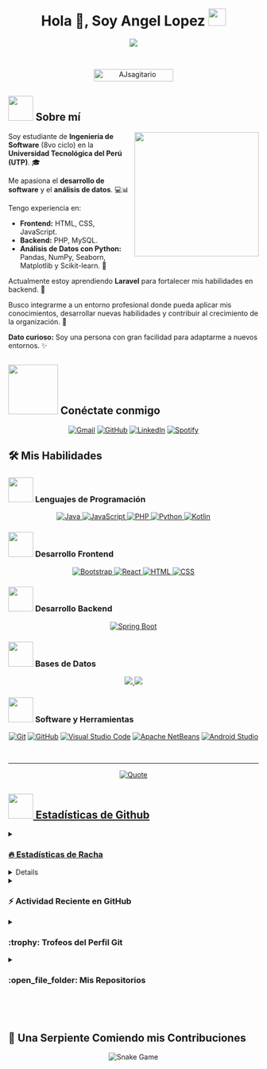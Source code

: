 <h1 align="center">Hola 👋, Soy Angel Lopez <img src="https://media.giphy.com/media/hvRJCLFzcasrR4ia7z/giphy.gif" width="35"></h1>
<p align="center">
  <a href="https://github.com/DenverCoder1/readme-typing-svg"><img src="https://readme-typing-svg.herokuapp.com?font=Time+New+Roman&color=%232596be&size=25&center=true&vCenter=true&width=600&height=100&lines=Ingeniero+de+Software;Desarrollador+Full+Stack;Analista+de+Datos;Apasionado+por+la+Tecnología;Siempre+aprendiendo+cosas+nuevas"></a>
</p>

<br>

<p align="center"> 
  <img src="https://komarev.com/ghpvc/?username=AJsagitario&label=Vistas+del+Perfil&color=0047AB&style=plastic?" alt="AJsagitario" height=25px, width=160px/> 
</p>

## <picture><img src = "https://github.com/7oSkaaa/7oSkaaa/blob/main/Images/about_me.gif?raw=true" width = 50px></picture> Sobre mí

<picture> <img align="right" src="https://github.com/AJsagitario/AJsagitario/blob/main/developer.gif?raw=true" width = 250px></picture>

Soy estudiante de **Ingeniería de Software** (8vo ciclo) en la **Universidad Tecnológica del Perú (UTP)**. 🎓

Me apasiona el **desarrollo de software** y el **análisis de datos**. 💻📊

Tengo experiencia en:
-   **Frontend:** HTML, CSS, JavaScript.
-   **Backend:** PHP, MySQL.
-   **Análisis de Datos con Python:** Pandas, NumPy, Seaborn, Matplotlib y Scikit-learn. 🐍

Actualmente estoy aprendiendo **Laravel** para fortalecer mis habilidades en backend. 🌱

Busco integrarme a un entorno profesional donde pueda aplicar mis conocimientos, desarrollar nuevas habilidades y contribuir al crecimiento de la organización. 🚀

**Dato curioso:** Soy una persona con gran facilidad para adaptarme a nuevos entornos. ✨

## <picture> <img src="https://github.com/7oSkaaa/7oSkaaa/blob/main/Images/Connect-with-me.gif?raw=true" width="100px"> </picture> Conéctate conmigo
<p align="center">
    <a href="mailto:angellopezcardenas82@gmail.com"><img img src="https://img.shields.io/badge/gmail-%23EA4335.svg?style=plastic&logo=gmail&logoColor=white" alt="Gmail"/></a>
    <a href="https://github.com/AJsagitario"><img src="https://img.shields.io/badge/github-%23181717.svg?style=plastic&logo=github&logoColor=white" alt="GitHub"/></a>
    <a href="[Tu Link de LinkedIn]"><img src="https://img.shields.io/badge/linkedin-%230A66C2.svg?style=plastic&logo=linkedin&logoColor=white" alt="LinkedIn"/></a>
    <a href="[Tu Link de Spotify]"><img src="https://img.shields.io/badge/spotify-%231DB954.svg?style=plastic&logo=spotify&logoColor=white" alt="Spotify"/></a>
</p>

## 🛠️ Mis Habilidades

### <picture> <img src = "https://github.com/7oSkaaa/7oSkaaa/blob/main/Images/Programming_Languages.gif?raw=true" width = 50px>  </picture> Lenguajes de Programación
<p align="center">  
    <a href="https://www.java.com" target="_blank"> 
     <img alt="Java" src="https://img.shields.io/badge/Java-%23007396.svg?style=plastic&logo=java&logoColor=white">
    </a>
    <a href="https://developer.mozilla.org/en-US/docs/Web/JavaScript" target="_blank"> 
     <img alt="JavaScript" src="https://img.shields.io/badge/JavaScript%20-%23F7DF1E.svg?style=plastic&logo=javascript&logoColor=black">
    </a>
    <a href="https://www.php.net/" target="_blank"> 
     <img alt="PHP" src="https://img.shields.io/badge/PHP-%23777BB4.svg?style=plastic&logo=php&logoColor=white">
    </a>
    <a href="https://www.python.org" target="_blank"> 
     <img alt="Python" src="https://img.shields.io/badge/Python%20-%2314354C.svg?style=plastic&logo=python&logoColor=white">
    </a>
    <a href="https://kotlinlang.org/" target="_blank"> 
     <img alt="Kotlin" src="https://img.shields.io/badge/Kotlin-%237F52FF.svg?style=plastic&logo=kotlin&logoColor=white">
    </a>
</p>

### <picture> <img src = "https://github.com/7oSkaaa/7oSkaaa/blob/main/Images/Front_End.gif?raw=true" width = 50px>  </picture> Desarrollo Frontend
<p align="center"> 
    <a href="https://getbootstrap.com/" target="_blank"> 
     <img alt="Bootstrap" src="https://img.shields.io/badge/Bootstrap-%237952B3.svg?style=plastic&logo=bootstrap&logoColor=white">
    </a>
    <a href="https://reactjs.org/" target="_blank">
     <img alt="React" src="https://img.shields.io/badge/react-%2361DAFB.svg?style=plastic&logo=React&logoColor=black">
    </a>
    <a href="https://www.w3.org/html/" target="_blank"> 
     <img alt="HTML" src="https://img.shields.io/badge/HTML5%20-%23E34F26.svg?style=plastic&logo=html5&logoColor=white">
    </a>  
    <a href="https://www.w3schools.com/css/" target="_blank">
     <img alt="CSS" src="https://img.shields.io/badge/CSS%20-%231572B6.svg?style=plastic&logo=css3&logoColor=white">
    </a> 
</p>

### <picture> <img src="https://github.com/7oSkaaa/7oSkaaa/blob/main/Images/Back_End.gif?raw=true" width = 50px>  </picture> Desarrollo Backend
<p align="center"> 
    <a href="https://spring.io/projects/spring-boot" target="_blank"> 
      <img alt="Spring Boot" src="https://img.shields.io/badge/Spring%20Boot-6DB33F?style=plastic&logo=spring-boot&logoColor=white">
    </a>
    </p>

### <picture> <img src="https://github.com/7oSkaaa/7oSkaaa/blob/main/Images/Databases.gif?raw=true" width = 50px>  </picture> Bases de Datos
<p align="center"> 
    <a href="https://www.mysql.com/" target="_blank">
     <img src="https://img.shields.io/badge/mysql-%234479A1.svg?&style=plastic&logo=mysql&logoColor=white"/>
    </a>
    <a href="https://www.phpmyadmin.net/" target="_blank">
     <img src="https://img.shields.io/badge/phpMyAdmin-6C78AF?style=plastic&logo=phpmyadmin&logoColor=white"/>
    </a>
</p>

### <picture> <img src = "https://github.com/7oSkaaa/7oSkaaa/blob/main/Images/Software_Tools.gif?raw=true" width = 50px>  </picture> Software y Herramientas
<p align="center">
    <a href="#"><img alt="Git" src="https://img.shields.io/badge/Git%20-%23F05033.svg?style=plastic&logo=git&logoColor=white"></a>
    <a href="#"><img alt="GitHub" src="https://img.shields.io/badge/github-%23181717.svg?style=plastic&logo=github&logoColor=white"></a>
    <a href="#"><img alt="Visual Studio Code" src="https://img.shields.io/badge/Visual%20Studio%20Code-0078d7.svg?style=plastic&logo=visual-studio-code&logoColor=white"></a>
    <a href="#"><img alt="Apache NetBeans" src="https://img.shields.io/badge/Apache%20NetBeans-1B6AC6?style=plastic&logo=apache-netbeans-ide&logoColor=white"></a>
    <a href="#"><img alt="Android Studio" src="https://img.shields.io/badge/Android%20Studio-3DDC84?style=plastic&logo=android-studio&logoColor=white"></a>
</p>

<br> 

---

<p align = "center">
    <a href="https://github.com/piyushsuthar/github-readme-quotes"> <img alt = "Quote" src="https://quotes-github-readme.vercel.app/api?type=horizontal&theme=tokyonight&animation=grow_out_in&quote=Tell%20me%20and%20I%20forget.%20Teach%20me%20and%20I%20remember.%20Involve%20me%20and%20I%20learn.&author=Benjamin%20Franklin">
</p>

## <picture> <img src = "https://github.com/7oSkaaa/7oSkaaa/blob/main/Images/Statistics.gif?raw=true" width = 50px>  </picture> Estadísticas de Github

<details><summary><h3> 🔥 Estadísticas de Racha</h3></summary>
<p align="center"><img src="https://github-readme-streak-stats.herokuapp.com/?user=AJsagitario&theme=tokyonight_duo&locale=es" alt="AJsagitario" /></p>
</details>
  
<details><summary><h3>💻 Estadísticas del Perfil de GitHub</h3></summary>
<p align="center">
    <a href="https://github.com/anuraghazra/github-readme-stats">
        <img alt="AJsagitario's Github Stats" src="https://github-readme-stats.vercel.app/api?username=AJsagitario&show_icons=true&count_private=true&locale=es&theme=tokyonight&layout=compact" height="230px"/></a>
      <img src="https://github-readme-stats.vercel.app/api/top-langs?username=AJsagitario&langs_count=10&show_icons=true&locale=es&theme=tokyonight" alt="AJsagitario" height="230px"/>
<br/>
  <b>Nota:</b> Los lenguajes principales son solo una métrica de los lenguajes en mi código público y no reflejan experiencia o nivel de habilidad.
  </p>
</details>

<details><summary><h3>⚡ Actividad Reciente en GitHub</h3></summary>
[![AJsagitario's github activity graph](https://github-readme-activity-graph.cyclic.app/graph?username=AJsagitario&theme=github-dark&hide_border=true)](https://github.com/AJsagitario/github-readme-activity-graph)
</details>

<details><summary> <h3> :trophy: Trofeos del Perfil Git </h3></summary>
<p align="center"> <a href="https://github.com/ryo-ma/github-profile-trophy"><img src="https://github-profile-trophy.vercel.app/?username=AJsagitario&layout=compact&theme=tokyonight&column=4&margin-w=15&margin-h=15" alt="AJsagitario" /></a> </p>
</details>
    
<details><summary> <h3> :open_file_folder: Mis Repositorios </h3></summary>
<p align="center">
    <a href="https://github.com/AJsagitario/Ecommerce-Laravel-Vue">
        <img src="https://github-readme-stats.vercel.app/api/pin/?username=AJsagitario&repo=Ecommerce-Laravel-Vue&theme=tokyonight" alt="Ecommerce-Laravel-Vue" />
    </a>
    <a href="https://github.com/AJsagitario/Sistema-Ventas-Java-MySQL">
        <img src="https://github-readme-stats.vercel.app/api/pin/?username=AJsagitario&repo=Sistema-Ventas-Java-MySQL&theme=tokyonight" alt="Sistema-Ventas-Java-MySQL" />
    </a>
    <a href="https://github.com/AJsagitario/Portafolio-Web-Lopez-Cardenas">
        <img src="https://github-readme-stats.vercel.app/api/pin/?username=AJsagitario&repo=Portafolio-Web-Lopez-Cardenas&theme=tokyonight" alt="Portafolio-Web-Lopez-Cardenas" />
    </a>
    </p>
</details>

</br></br>
    
## 🐍 Una Serpiente Comiendo mis Contribuciones

<p align = "center">
    <img src = "https://github.com/AJsagitario/AJsagitario/blob/output/github-contribution-grid-snake.svg?" alt = "Snake Game"/>
</p>
